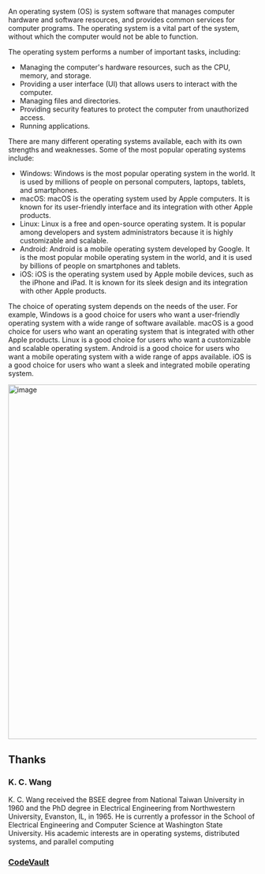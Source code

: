 An operating system (OS) is system software that manages computer hardware and software resources, and provides common services for computer programs. The operating system is a vital part of the system, without which the computer would not be able to function.

The operating system performs a number of important tasks, including:

* Managing the computer's hardware resources, such as the CPU, memory, and storage.
* Providing a user interface (UI) that allows users to interact with the computer.
* Managing files and directories.
* Providing security features to protect the computer from unauthorized access.
* Running applications.

There are many different operating systems available, each with its own strengths and weaknesses. Some of the most popular operating systems include:

* Windows: Windows is the most popular operating system in the world. It is used by millions of people on personal computers, laptops, tablets, and smartphones.
* macOS: macOS is the operating system used by Apple computers. It is known for its user-friendly interface and its integration with other Apple products.
* Linux: Linux is a free and open-source operating system. It is popular among developers and system administrators because it is highly customizable and scalable.
* Android: Android is a mobile operating system developed by Google. It is the most popular mobile operating system in the world, and it is used by billions of people on smartphones and tablets.
* iOS: iOS is the operating system used by Apple mobile devices, such as the iPhone and iPad. It is known for its sleek design and its integration with other Apple products.

The choice of operating system depends on the needs of the user. For example, Windows is a good choice for users who want a user-friendly operating system with a wide range of software available. macOS is a good choice for users who want an operating system that is integrated with other Apple products. Linux is a good choice for users who want a customizable and scalable operating system. Android is a good choice for users who want a mobile operating system with a wide range of apps available. iOS is a good choice for users who want a sleek and integrated mobile operating system.


<img width="718" alt="image" src="https://github.com/gamalahmed3265/Operating-Systems/assets/75225936/825640c8-93d9-4abb-8c57-ce3c9dfc6775">


## Thanks 
### K. C. Wang
K. C. Wang received the BSEE degree from National Taiwan University in 1960 and the PhD degree in Electrical Engineering from Northwestern University, Evanston, IL, in
1965. He is currently a professor in the School of Electrical Engineering and Computer Science at Washington State University. His academic interests are in operating systems, distributed systems, and parallel computing

### [CodeVault](https://www.youtube.com/@CodeVault)

